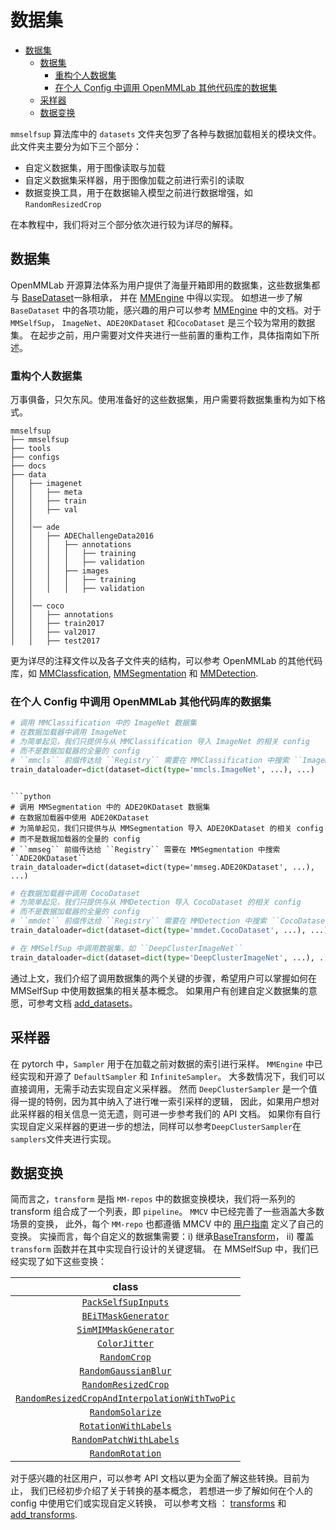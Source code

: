 # 数据集

- [数据集](#数据集)
  - [数据集](#数据集-1)
    - [重构个人数据集](#重构个人数据集)
    - [在个人 Config 中调用 OpenMMLab 其他代码库的数据集](#在个人-config-中调用-openmmlab-其他代码库的数据集)
  - [采样器](#采样器)
  - [数据变换](#数据变换)

`mmselfsup` 算法库中的 `datasets` 文件夹包罗了各种与数据加载相关的模块文件。
此文件夹主要分为如下三个部分：

- 自定义数据集，用于图像读取与加载
- 自定义数据集采样器，用于图像加载之前进行索引的读取
- 数据变换工具，用于在数据输入模型之前进行数据增强，如 `RandomResizedCrop`

在本教程中，我们将对三个部分依次进行较为详尽的解释。

## 数据集

OpenMMLab 开源算法体系为用户提供了海量开箱即用的数据集，这些数据集都与 [BaseDataset](https://github.com/open-mmlab/mmengine/blob/429bb27972bee1a9f3095a4d5f6ac5c0b88ccf54/mmengine/dataset/base_dataset.py#L116)一脉相承，
并在 [MMEngine](https://github.com/open-mmlab/mmengine) 中得以实现。 如想进一步了解 `BaseDataset` 中的各项功能，感兴趣的用户可以参考 [MMEngine](https://mmengine.readthedocs.io/en/latest/advanced_tutorials/basedataset.html) 中的文档。对于`MMSelfSup`， `ImageNet`、`ADE20KDataset` 和`CocoDataset` 是三个较为常用的数据集。 在起步之前，用户需要对文件夹进行一些前置的重构工作，具体指南如下所述。

### 重构个人数据集

万事俱备，只欠东风。使用准备好的这些数据集，用户需要将数据集重构为如下格式。

```
mmselfsup
├── mmselfsup
├── tools
├── configs
├── docs
├── data
│   ├── imagenet
│   │   ├── meta
│   │   ├── train
│   │   ├── val
│   │
│   │── ade
│   │   ├── ADEChallengeData2016
│   │   │   ├── annotations
│   │   │   │   ├── training
│   │   │   │   ├── validation
│   │   │   ├── images
│   │   │   │   ├── training
│   │   │   │   ├── validation
│   │
│   │── coco
│   │   ├── annotations
│   │   ├── train2017
│   │   ├── val2017
│   │   ├── test2017
```

更为详尽的注释文件以及各子文件夹的结构，可以参考 OpenMMLab 的其他代码库，如 [MMClassfication](https://github.com/open-mmlab/mmclassification),
[MMSegmentation](https://github.com/open-mmlab/mmsegmentation) 和 [MMDetection](https://github.com/open-mmlab/mmdetection).

### 在个人 Config 中调用 OpenMMLab 其他代码库的数据集

```python
# 调用 MMClassification 中的 ImageNet 数据集
# 在数据加载器中调用 ImageNet
# 为简单起见，我们只提供与从 MMClassification 导入 ImageNet 的相关 config
# 而不是数据加载器的全量的 config
# ``mmcls`` 前缀传达给 ``Registry`` 需要在 MMClassification 中搜索 ``ImageNet``
train_dataloader=dict(dataset=dict(type='mmcls.ImageNet', ...), ...)
```

````

```python
# 调用 MMSegmentation 中的 ADE20KDataset 数据集
# 在数据加载器中使用 ADE20KDataset
# 为简单起见，我们只提供与从 MMSegmentation 导入 ADE20KDataset 的相关 config
# 而不是数据加载器的全量的 config
# ``mmseg`` 前缀传达给 ``Registry`` 需要在 MMSegmentation 中搜索 ``ADE20KDataset``
train_dataloader=dict(dataset=dict(type='mmseg.ADE20KDataset', ...), ...)
````

```python
# 在数据加载器中调用 CocoDataset
# 为简单起见，我们只提供与从 MMDetection 导入 CocoDataset 的相关 config
# 而不是数据加载器的全量的 config
# ``mmdet`` 前缀传达给 ``Registry`` 需要在 MMDetection 中搜索 ``CocoDataset``
train_dataloader=dict(dataset=dict(type='mmdet.CocoDataset', ...), ...)
```

```python
# 在 MMSelfSup 中调用数据集，如 ``DeepClusterImageNet``
train_dataloader=dict(dataset=dict(type='DeepClusterImageNet', ...), ...)
```

通过上文，我们介绍了调用数据集的两个关键的步骤，希望用户可以掌握如何在 MMSelfSup 中使用数据集的相关基本概念。 如果用户有创建自定义数据集的意愿，可参考文档 [add_datasets](./add_datasets.md)。

## 采样器

在 pytorch 中，`Sampler` 用于在加载之前对数据的索引进行采样。 `MMEngine` 中已经实现和开源了 `DefaultSampler` 和
`InfiniteSampler`。 大多数情况下，我们可以直接调用，无需手动去实现自定义采样器。 然而 `DeepClusterSampler` 是一个值得一提的特例，因为其中纳入了进行唯一索引采样的逻辑， 因此，如果用户想对此采样器的相关信息一览无遗，则可进一步参考我们的 API 文档。 如果你有自行实现自定义采样器的更进一步的想法，同样可以参考`DeepClusterSampler`在`samplers`文件夹进行实现。

## 数据变换

简而言之，`transform` 是指 `MM-repos` 中的数据变换模块，我们将一系列的 transform 组合成了一个列表，即 `pipeline`。
`MMCV` 中已经完善了一些涵盖大多数场景的变换， 此外，每个 `MM-repo` 也都遵循 MMCV 中的 [用户指南](https://github.com/open-mmlab/mmcv/blob/dev-2.x/docs/zh_cn/understand_mmcv/data_transform.md) 定义了自己的变换。 实操而言，每个自定义的数据集需要：i) 继承[BaseTransform](https://github.com/open-mmlab/mmcv/blob/19a024155a0b710568c2faeae07dead2a5550392/mmcv/transforms/base.py#L6)，
ii) 覆盖 `transform` 函数并在其中实现自行设计的关键逻辑。 在 MMSelfSup 中，我们已经实现了如下这些变换：

|                                                      class                                                      |
| :-------------------------------------------------------------------------------------------------------------: |
|                           [`PackSelfSupInputs`](mmselfsup.datasets.PackSelfSupInputs)                           |
|                           [`BEiTMaskGenerator`](mmselfsup.datasets.BEiTMaskGenerator)                           |
|                         [`SimMIMMaskGenerator`](mmselfsup.datasets.SimMIMMaskGenerator)                         |
|                                 [`ColorJitter`](mmselfsup.datasets.ColorJitter)                                 |
|                                  [`RandomCrop`](mmselfsup.datasets.RandomCrop)                                  |
|                          [`RandomGaussianBlur`](mmselfsup.datasets.RandomGaussianBlur)                          |
|                           [`RandomResizedCrop`](mmselfsup.datasets.RandomResizedCrop)                           |
| [`RandomResizedCropAndInterpolationWithTwoPic`](mmselfsup.datasets.RandomResizedCropAndInterpolationWithTwoPic) |
|                              [`RandomSolarize`](mmselfsup.datasets.RandomSolarize)                              |
|                          [`RotationWithLabels`](mmselfsup.datasets.RotationWithLabels)                          |
|                       [`RandomPatchWithLabels`](mmselfsup.datasets.RandomPatchWithLabels)                       |
|                              [`RandomRotation`](mmselfsup.datasets.RandomRotation)                              |

对于感兴趣的社区用户，可以参考 API 文档以更为全面了解这些转换。目前为止， 我们已经初步介绍了关于转换的基本概念，
若想进一步了解如何在个人的 config 中使用它们或实现自定义转换，
可以参考文档 ： [transforms](./transforms.md) 和[add_transforms](./add_transforms.md).
